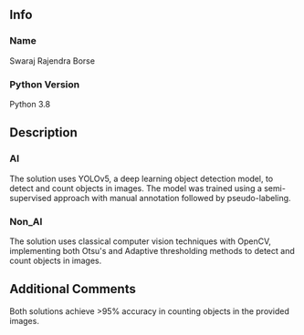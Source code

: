 ## Info

### Name
Swaraj Rajendra Borse

### Python Version
Python 3.8

## Description

### AI
The solution uses YOLOv5, a deep learning object detection model, to detect and count objects in images. The model was trained using a semi-supervised approach with manual annotation followed by pseudo-labeling.

### Non_AI
The solution uses classical computer vision techniques with OpenCV, implementing both Otsu's and Adaptive thresholding methods to detect and count objects in images.

## Additional Comments
Both solutions achieve >95% accuracy in counting objects in the provided images. 